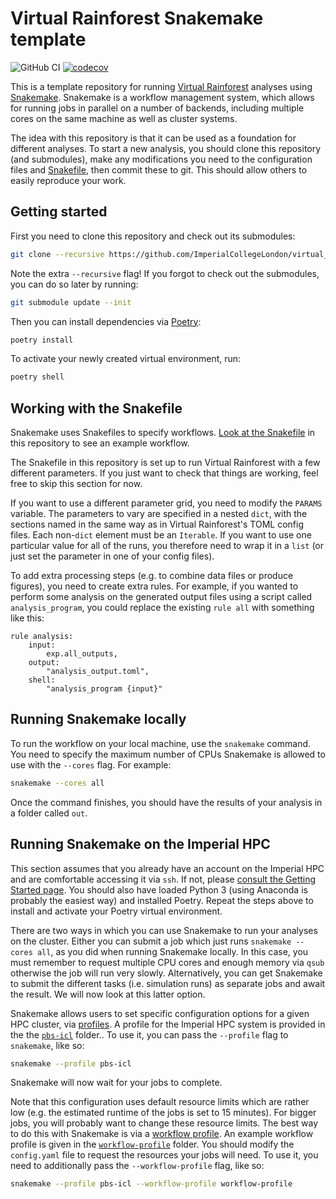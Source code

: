 # Virtual Rainforest Snakemake template

![GitHub CI](https://github.com/ImperialCollegeLondon/virtual_rainforest_snakemake_template/actions/workflows/ci.yml/badge.svg)
[![codecov](https://codecov.io/gh/ImperialCollegeLondon/virtual_rainforest_snakemake_template/graph/badge.svg?token=BN2Y4SE4W0)](https://codecov.io/gh/ImperialCollegeLondon/virtual_rainforest_snakemake_template)

This is a template repository for running [Virtual Rainforest] analyses using
[Snakemake]. Snakemake is a workflow management system, which allows for running jobs in
parallel on a number of backends, including multiple cores on the same machine as well
as cluster systems.

The idea with this repository is that it can be used as a foundation for different
analyses. To start a new analysis, you should clone this repository (and submodules),
make any modifications you need to the configuration files and [Snakefile], then commit
these to git. This should allow others to easily reproduce your work.

## Getting started

First you need to clone this repository and check out its submodules:

```sh
git clone --recursive https://github.com/ImperialCollegeLondon/virtual_rainforest_snakemake_template.git
```

Note the extra `--recursive` flag! If you forgot to check out the submodules, you can do
so later by running:

```sh
git submodule update --init
```

Then you can install dependencies via [Poetry]:

```sh
poetry install
```

To activate your newly created virtual environment, run:

```sh
poetry shell
```

## Working with the Snakefile

Snakemake uses Snakefiles to specify workflows. [Look at the Snakefile] in this
repository to see an example workflow.

The Snakefile in this repository is set up to run Virtual Rainforest with a few
different parameters. If you just want to check that things are working, feel free to
skip this section for now.

If you want to use a different parameter grid, you need to modify the `PARAMS` variable.
The parameters to vary are specified in a nested `dict`, with the sections named in the
same way as in Virtual Rainforest's TOML config files. Each non-`dict` element must be
an `Iterable`. If you want to use one particular value for all of the runs, you
therefore need to wrap it in a `list` (or just set the parameter in one of your config
files).

To add extra processing steps (e.g. to combine data files or produce figures), you need
to create extra rules. For example, if you wanted to perform some analysis on the
generated output files using a script called `analysis_program`, you could replace the
existing `rule all` with something like this:

```snakemake
rule analysis:
    input:
        exp.all_outputs,
    output:
        "analysis_output.toml",
    shell:
        "analysis_program {input}"
```

## Running Snakemake locally

To run the workflow on your local machine, use the `snakemake` command. You need to
specify the maximum number of CPUs Snakemake is allowed to use with the `--cores` flag.
For example:

```sh
snakemake --cores all
```

Once the command finishes, you should have the results of your analysis in a folder
called `out`.

## Running Snakemake on the Imperial HPC

This section assumes that you already have an account on the Imperial HPC and are
comfortable accessing it via `ssh`. If not, please [consult the Getting Started page].
You should also have loaded Python 3 (using Anaconda is probably the easiest way) and
installed Poetry. Repeat the steps above to install and activate your Poetry virtual
environment.

There are two ways in which you can use Snakemake to run your analyses on the cluster.
Either you can submit a job which just runs `snakemake --cores all`, as you did when
running Snakemake locally. In this case, you must remember to request multiple CPU cores
and enough memory via `qsub` otherwise the job will run very slowly. Alternatively, you
can get Snakemake to submit the different tasks (i.e. simulation runs) as separate jobs
and await the result. We will now look at this latter option.

Snakemake allows users to set specific configuration options for a given HPC cluster,
via [profiles]. A profile for the Imperial HPC system is provided in the the [`pbs-icl`]
folder.. To use it, you can pass the `--profile` flag to `snakemake`, like so:

```sh
snakemake --profile pbs-icl
```

Snakemake will now wait for your jobs to complete.

Note that this configuration uses default resource limits which are rather low (e.g. the
estimated runtime of the jobs is set to 15 minutes). For bigger jobs, you will probably
want to change these resource limits. The best way to do this with Snakemake is via a
[workflow profile]. An example workflow profile is given in the [`workflow-profile`]
folder. You should modify the `config.yaml` file to request the resources your jobs will
need. To use it, you need to additionally pass the `--workflow-profile` flag, like so:

```sh
snakemake --profile pbs-icl --workflow-profile workflow-profile
```

[consult the Getting Started Page]: https://wiki.imperial.ac.uk/display/HPC/Getting+started
[Look at the Snakefile]: ./Snakefile
[`pbs-icl`]: ./pbs-icl
[Poetry]: https://python-poetry.org/
[profiles]: https://snakemake.readthedocs.io/en/stable/executing/cli.html#profiles
[Snakefile]: ./Snakefile
[Snakemake]: https://snakemake.readthedocs.io/en/stable/
[Virtual Rainforest]: https://github.com/ImperialCollegeLondon/virtual_rainforest
[workflow profile]: https://snakemake.readthedocs.io/en/stable/executing/cli.html#profiles
[`workflow-profile`]: ./workflow-profile

